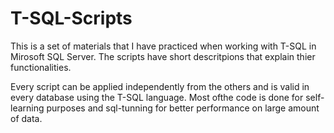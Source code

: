 # T-SQL-Scripts
This is a set of materials that I have practiced when working with T-SQL in Mirosoft SQL Server. The scripts have short descritpions that explain thier functionalities.

Every script can be applied independently from the others and is valid in every database using the T-SQL language.
Most ofthe code is done for self-learning purposes and sql-tunning for better performance on large amount of data.
